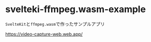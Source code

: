# svelteki-ffmpeg.wasm-example

`SvelteKit`と`ffmpeg.wasm`で作ったサンプルアプリ

https://video-capture-web.web.app/
